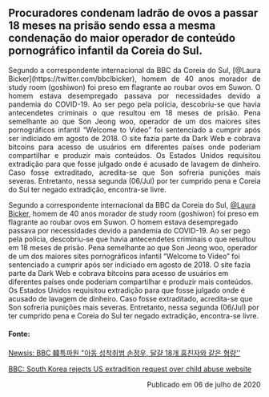 <h2> Procuradores condenam ladrão de ovos a passar 18 meses na prisão sendo essa a mesma condenação do maior operador de conteúdo pornográfico infantil da Coreia do Sul. </h2>

<div style="text-align: justify"> Segundo a correspondente internacional da BBC da Coreia do Sul, [@Laura Bicker](https://twitter.com/bbclbicker), homem de 40 anos morador de study room (goshiwon) foi preso em flagrante ao roubar ovos em Suwon. O homem estava desempregado passava por necessidades devido a pandemia do COVID-19. Ao ser pego pela polícia, descobriu-se que havia antecendetes criminais o que resultou em 18 meses de prisão. Pena semelhante ao que Son Jeong woo, operador de um dos maiores sites pornográficos infantil “Welcome to Video” foi sentenciado a cumprir após ser indiciado em agosto de 2018.  O site fazia parte da Dark Web e cobrava bitcoins para acesso de usuários em diferentes países onde poderiam compartilhar e produzir mais conteúdos. Os Estados Unidos requisitou extradição para que fosse julgado onde é acusado de lavagem de dinheiro. Caso fosse extraditado, acredita-se que Son sofreria punições mais severas. Entretanto, nessa segunda (06/Jul) por ter cumprido pena e Coreia do Sul ter negado extradição, encontra-se livre. </div>

Segundo a correspondente internacional da BBC da Coreia do Sul, [@Laura Bicker](https://twitter.com/bbclbicker), homem de 40 anos morador de study room (goshiwon) foi preso em flagrante ao roubar ovos em Suwon. O homem estava desempregado passava por necessidades devido a pandemia do COVID-19. Ao ser pego pela polícia, descobriu-se que havia antecendetes criminais o que resultou em 18 meses de prisão. Pena semelhante ao que Son Jeong woo, operador de um dos maiores sites pornográficos infantil “Welcome to Video” foi sentenciado a cumprir após ser indiciado em agosto de 2018.  O site fazia parte da Dark Web e cobrava bitcoins para acesso de usuários em diferentes países onde poderiam compartilhar e produzir mais conteúdos. Os Estados Unidos requisitou extradição para que fosse julgado onde é acusado de lavagem de dinheiro. Caso fosse extraditado, acredita-se que Son sofreria punições mais severas. Entretanto, nessa segunda (06/Jul) por ter cumprido pena e Coreia do Sul ter negado extradição, encontra-se livre.

<h4> Fonte: </h4>

[Newsis: BBC 韓특파원 "아동 성착취범 손정우, 달걀 18개 훔친자와 같은 형량''](https://news.naver.com/main/ranking/read.nhn?mid=etc&sid1=111&rankingType=popular_day&oid=003&aid=0009953174&date=20200706&type=1&rankingSeq=1&rankingSectionId=104)


[BBC: South Korea rejects US extradition request over child abuse website](https://www.bbc.com/news/world-asia-53303990)

<div style="text-align: right"> Publicado em 06 de julho de 2020 </div>
